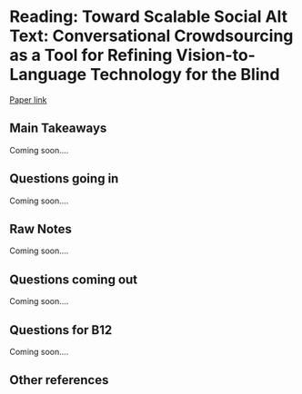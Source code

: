 # Reading: Toward Scalable Social Alt Text: Conversational Crowdsourcing as a Tool for Refining Vision-to-Language Technology for the Blind
[Paper link](https://aaai.org/ocs/index.php/HCOMP/HCOMP17/paper/viewFile/15920/15272)
## Main Takeaways
Coming soon....
## Questions going in
Coming soon....
## Raw Notes
Coming soon....
## Questions coming out
Coming soon....
## Questions for B12
Coming soon....
## Other references
